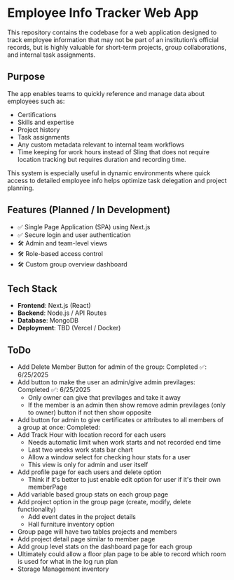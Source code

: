 # Employee Info Tracker Web App

This repository contains the codebase for a web application designed to track employee information that may not be part of an institution’s official records, but is highly valuable for short-term projects, group collaborations, and internal task assignments.

## Purpose

The app enables teams to quickly reference and manage data about employees such as:

- Certifications
- Skills and expertise
- Project history
- Task assignments
- Any custom metadata relevant to internal team workflows
- Time keeping for work hours instead of Sling that does not require location tracking but requires duration and recording time. 

This system is especially useful in dynamic environments where quick access to detailed employee info helps optimize task delegation and project planning.

## Features (Planned / In Development)

- ✅ Single Page Application (SPA) using Next.js
- ✅ Secure login and user authentication
- 🛠️ Admin and team-level views
- 🛠️ Role-based access control
- 🛠️ Custom group overview dashboard

## Tech Stack

- **Frontend**: Next.js (React)
- **Backend**: Node.js / API Routes
- **Database**: MongoDB
- **Deployment**: TBD (Vercel / Docker)


## ToDo
- Add Delete Member Button for admin of the group: Completed ✅: 6/25/2025
- Add button to make the user an admin/give admin previlages: Completed ✅: 6/25/2025
    - Only owner can give that previlages and take it away
    - If the member is an admin then show remove admin previlages (only to owner) button if not then show opposite
- Add button for admin to give certificates or attributes to all members of a group at once: Completed: 
- Add Track Hour with location record for each users
    - Needs automatic limit when work starts and not recorded end time
    - Last two weeks work stats bar chart
    - Allow a window select for checking hour stats for a user
    - This view is only for admin and user itself
- Add profile page for each users and delete option
    - Think if it's better to just enable edit option for user if it's their own memberPage 
- Add variable based group stats on each group page
- Add project option in the group page (create, modify, delete functionality)
    - Add event dates in the project details 
    - Hall furniture inventory option
- Group page will have two tables projects and members
- Add project detail page similar to member page
- Add group level stats on the dashboard page for each group
- Ultimately could allow a floor plan page to be able to record which room is used for what in the log run plan
- Storage Management inventory

